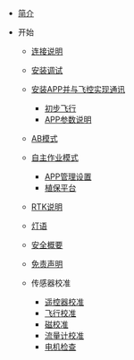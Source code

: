 <!-- docs/_sidebar.md -->

- [简介](content_ch/)

- 开始

  - [连接说明](content_ch/introduction/connect.md)
  - [安装调试](content_ch/introduction/quickstart.md)
  - [安装APP并与飞控实现通讯](content_ch/introduction/app/appdownload.md)
	- [初步飞行](content_ch/introduction/fly.md)
	- [APP参数说明](content_ch/introduction/APPpar.md)
  - [AB模式](content_ch/introduction/ABmode.md)
  - [自主作业模式](content_ch/introduction/AUTOmode.md)
	- [APP管理设置](content_ch/introduction/APPuser.md)
	- [植保平台](content_ch/introduction/AGplatform.md)
  - [RTK说明](content_ch/introduction/RTK.md)
  - [灯语](content_ch/introduction/light.md)
  - [安全概要](content_ch/introduction/sercurity.md)
  - [免责声明](content_ch/introduction/satament.md)

  - 传感器校准
  
    - [遥控器校准](content_ch/introduction/calibration/remote_calib.md)
    - [飞行校准](content_ch/introduction/calibration/fly_calib.md)
    - [磁校准](content_ch/introduction/calibration/mag_calib.md)
    - [流量计校准](content_ch/introduction/calibration/flow_calib.md)
    - [电机检查](content_ch/introduction/calibration/motor_calib.md)

